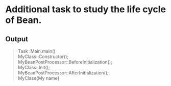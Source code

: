 # Additional task to study the life cycle of Bean.
## Output

> Task :Main.main()   
MyClass::Constructor();   
MyBeanPostProcessor::BeforeInitialization();   
MyClass::Init();   
MyBeanPostProcessor::AfterInitialization();   
MyClass{My name}
